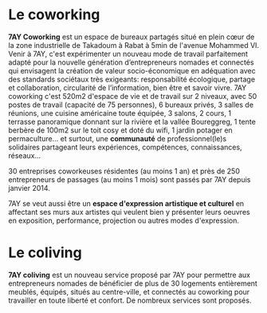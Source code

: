 # Le coworking

__7AY Coworking__ est un espace de bureaux partagés situé en plein cœur de la zone industrielle de Takadoum à Rabat à 5min de l'avenue Mohammed VI. 
Venir à 7AY, c'est expérimenter un nouveau mode de travail parfaitement adapté pour la nouvelle génération d’entrepreneurs nomades et connectés  qui envisagent la création de valeur socio-économique en adéquation avec des standards sociétaux très exigeants: responsabilité écologique, partage et collaboration, circularité de l’information, bien être et savoir vivre.
7AY coworking c'est 520m2 d'espace de vie et de travail sur 2 niveaux, avec 50 postes de travail (capacité de 75 personnes), 6 bureaux privés, 3 salles de réunions, une cuisine américaine toute équipée, 3 salons, 2 cours, 1 terrasse panoramique donnant sur la rivière et la vallée Boureggreg, 1 tente berbère de 100m2 sur le toit cosy et doté du wifi, 1 jardin potager en permaculture... et surtout, une __communauté__ de professionnel(le)s solidaires partageant leurs expériences, compétences, connaissances, réseaux...

30 entreprises coworkeuses résidentes (au moins 1 an) et près de 250 entrepreneurs de passages (au moins 1 mois) sont passés par 7AY depuis janvier 2014.

7AY se veut aussi être un __espace d'expression artistique et culturel__ en affectant ses murs aux artistes qui veulent bien y présenter leurs oeuvres en exposition, performance, projection ou autres modes d'expression.

# Le coliving

__7AY coliving__ est un nouveau service proposé par 7AY pour permettre aux entrepreneurs nomades de bénéficier de plus de 30 logements entièrement meublés, équipés, situés au centre-ville, et connectés au coworking pour travailler en toute liberté et confort. De nombreux services sont proposés.
